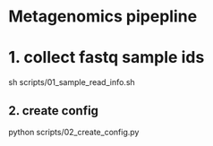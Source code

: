# Metagenomics pipepline


# 1. collect fastq sample ids
sh scripts/01_sample_read_info.sh 

## 2. create config
python scripts/02_create_config.py 
